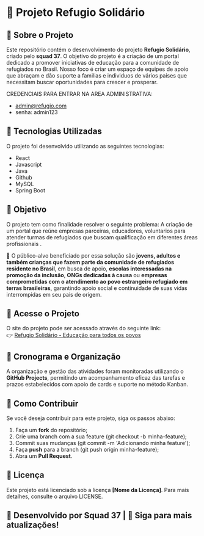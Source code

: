 # 📌 Projeto Refugio Solidário

## 📖 Sobre o Projeto

Este repositório contém o desenvolvimento do projeto **Refugio Solidário**, criado pelo **squad 37**. O objetivo do projeto é a criação de um portal dedicado a promover iniciativas de educação para a comunidade de refugiados no Brasil. Nosso foco é criar um espaço de equipes de apoio que abraçam e dão suporte a familias e individuos de vários paises que necessitam buscar oportunidades para crescer e prosperar.

CREDENCIAIS PARA ENTRAR NA AREA ADMINISTRATIVA:

- admin@refugio.com
- senha: admin123

## 🚀 Tecnologias Utilizadas

O projeto foi desenvolvido utilizando as seguintes tecnologias:

- React
- Javascript
- Java
- Github
- MySQL
- Spring Boot

## 🎯 Objetivo

O projeto tem como finalidade resolver o seguinte problema: A criação de um portal que reúne empresas parceiras, educadores, voluntarios  para atender turmas de refugiados que buscam qualificação em diferentes áreas profissionais .

📌 O público-alvo beneficiado por essa solução são **jovens, adultos e também crianças que fazem parte da comunidade de refugiados residente no Brasil**, em busca de apoio, **escolas interessadas na promoção da inclusão**, **ONGs dedicadas à causa** ou **empresas comprometidas com o atendimento ao povo estrangeiro refugiado em terras brasileiras**, garantindo apoio social e continuidade de suas vidas interrompidas em seu pais de origem.

## 🔗 Acesse o Projeto

O site do projeto pode ser acessado através do seguinte link:  
👉 [Refugio Solidário - Educação para todos os povos](https://refugiosolidario.netlify.app/)

## 📅 Cronograma e Organização

A organização e gestão das atividades foram monitoradas utilizando o **GitHub Projects**, permitindo um acompanhamento eficaz das tarefas e prazos estabelecidos com apoio de cards e suporte no método Kanban.

## 📌 Como Contribuir

Se você deseja contribuir para este projeto, siga os passos abaixo:

1. Faça um **fork** do repositório;
2. Crie uma branch com a sua feature (git checkout -b minha-feature);
3. Commit suas mudanças (git commit -m 'Adicionando minha feature');
4. Faça **push** para a branch (git push origin minha-feature);
5. Abra um **Pull Request**.

## 📄 Licença

Este projeto está licenciado sob a licença **[Nome da Licença]**. Para mais detalhes, consulte o arquivo LICENSE.

## 📢 Desenvolvido por **Squad 37** | 🚀 **Siga para mais atualizações!**
